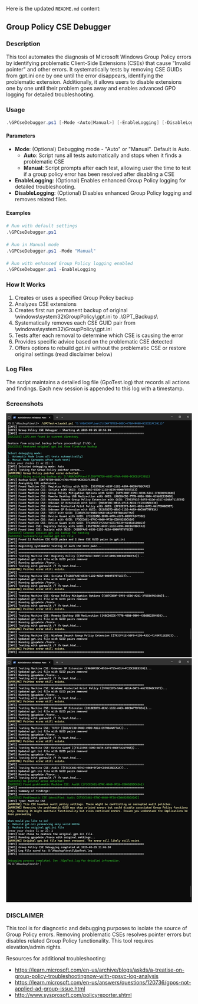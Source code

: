 Here is the updated `README.md` content:

## Group Policy CSE Debugger

### Description
This tool automates the diagnosis of Microsoft Windows Group Policy errors by identifying problematic Client-Side Extensions (CSEs) that cause "Invalid pointer" and other errors. It systematically tests by removing CSE GUIDs from gpt.ini one by one until the error disappears, identifying the problematic extension. Additionally, it allows users to disable extensions one by one until their problem goes away and enables advanced GPO logging for detailed troubleshooting.

### Usage
```powershell
.\GPCseDebugger.ps1 [-Mode <Auto|Manual>] [-EnableLogging] [-DisableLogging]
```

#### Parameters
- **Mode**: (Optional) Debugging mode - "Auto" or "Manual". Default is Auto.
  - **Auto**: Script runs all tests automatically and stops when it finds a problematic CSE
  - **Manual**: Script prompts after each test, allowing user the time to test if a group policy error has been resolved after disabling a CSE
- **EnableLogging**: (Optional) Enables enhanced Group Policy logging for detailed troubleshooting.
- **DisableLogging**: (Optional) Disables enhanced Group Policy logging and removes related files.

#### Examples
```powershell
# Run with default settings
.\GPCseDebugger.ps1

# Run in Manual mode
.\GPCseDebugger.ps1 -Mode "Manual"

# Run with enhanced Group Policy logging enabled
.\GPCseDebugger.ps1 -EnableLogging
```

### How It Works
1. Creates or uses a specified Group Policy backup
2. Analyzes CSE extensions
3. Creates first run permanent backup of original \windows\system32\GroupPolicy\gpt.ini to .\GPT_Backups\
4. Systematically removes each CSE GUID pair from \windows\system32\GroupPolicy\gpt.ini
5. Tests after each removal to determine which CSE is causing the error
6. Provides specific advice based on the problematic CSE detected
7. Offers options to rebuild gpt.ini without the problematic CSE or restore original settings (read disclaimer below)

### Log Files
The script maintains a detailed log file (GpoTest.log) that records all actions and findings. Each new session is appended to this log with a timestamp.

### Screenshots
![Screenshot1](screenshots/1.jpg)
![Screenshot2](screenshots/2.jpg)

### DISCLAIMER

This tool is for diagnostic and debugging purposes to isolate the source of Group Policy errors. Removing problematic CSEs resolves pointer errors but disables related Group Policy functionality. This tool requires elevation/admin rights. 

Resources for additional troubleshooting:
- https://learn.microsoft.com/en-us/archive/blogs/askds/a-treatise-on-group-policy-troubleshootingnow-with-gpsvc-log-analysis
- https://learn.microsoft.com/en-us/answers/questions/120736/gpos-not-applied-ad-group-issue.html
- http://www.sysprosoft.com/policyreporter.shtml
